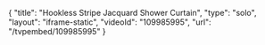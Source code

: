 {
    "title": "Hookless Stripe Jacquard Shower Curtain",
    "type": "solo",
    "layout": "iframe-static",
    "videoId": "109985995",
    "url": "\/tvpembed\/109985995"
}